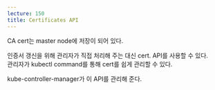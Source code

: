 ```yaml
---
lecture: 150
title: Certificates API
---
```


CA cert는 master node에 저장이 되어 있다.   

인증서 갱신을 위해 관리자가 직접 처리해 주는 대신 cert. API를 사용할 수 있다.   
관리자가 kubectl command를 통해 cert를 쉽게 관리할 수 있다.

kube-controller-manager가 이 API를 관리해 준다.